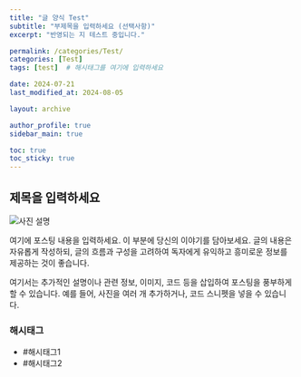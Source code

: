 ```yaml
---
title: "글 양식 Test"
subtitle: "부제목을 입력하세요 (선택사항)"
excerpt: "반영되는 지 테스트 중입니다."

permalink: /categories/Test/
categories: [Test]
tags: [test]  # 해시태그를 여기에 입력하세요

date: 2024-07-21
last_modified_at: 2024-08-05

layout: archive

author_profile: true
sidebar_main: true

toc: true
toc_sticky: true
---
```


## 제목을 입력하세요

![사진 설명](사진URL)  <!-- 여기에 사진 URL을 입력하세요 -->

여기에 포스팅 내용을 입력하세요. 이 부분에 당신의 이야기를 담아보세요. 글의 내용은 자유롭게 작성하되, 글의 흐름과 구성을 고려하여 독자에게 유익하고 흥미로운 정보를 제공하는 것이 좋습니다.

여기서는 추가적인 설명이나 관련 정보, 이미지, 코드 등을 삽입하여 포스팅을 풍부하게 할 수 있습니다. 예를 들어, 사진을 여러 개 추가하거나, 코드 스니펫을 넣을 수 있습니다.

### 해시태그

* #해시태그1
* #해시태그2
